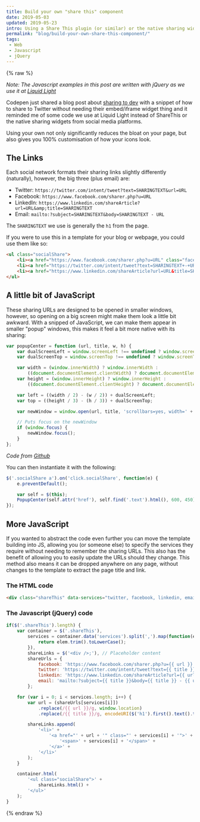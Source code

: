 ```yaml
---
title: Build your own "share this" component
date: 2019-05-03
updated: 2019-05-23
intro: Using a Share This plugin (or similar) or the native sharing widgets from social networks can really bloat your page and look ugly. This code is how we, at Liquid Light, implement social sharing widgets
permalink: "blog/build-your-own-share-this-component/"
tags:
 - Web
 - Javascript
 - jQuery
---
```


{% raw %}

_Note: The Javascript examples in this post are written with jQuery as we use it at [Liquid Light](https://www.liquidlight.co.uk/)_

Codepen just shared a blog post about [sharing to dev](https://blog.codepen.io/2019/05/02/share-to-dev/) with a snippet of how to share to Twitter without needing their embed/iframe widget thing and it reminded me of some code we use at Liquid Light instead of ShareThis or the native sharing widgets from social media platforms.

Using your own not only significantly reduces the bloat on your page, but also gives you 100% customisation of how your icons look.

## The Links

Each social network formats their sharing links slightly differently (naturally), however, the big three (plus email) are:

- Twitter: `https://twitter.com/intent/tweet?text=SHARINGTEXT&url=URL`
- Facebook: `https://www.facebook.com/sharer.php?u=URL`
- LinkedIn: `https://www.linkedin.com/shareArticle?url=URL&amp;title=SHARINGTEXT`
- Email: `mailto:?subject=SHARINGTEXT&body=SHARINGTEXT - URL`

The `SHARINGTEXT` we use is generally the `h1` from the page.

If you were to use this in a template for your blog or webpage, you could use them like so:

```html
<ul class="socialShare">
	<li><a href="https://www.facebook.com/sharer.php?u=URL" class="facebook" title="Share on Facebook"><span>Facebook</span></a></li>
	<li><a href="https://twitter.com/intent/tweet?text=SHARINGTEXT+-+URL" class="twitter" title="Share on Twitter"> <span>Twitter</span></a></li>
	<li><a href="https://www.linkedin.com/shareArticle?url=URL&title=SHARINGTEXT" class="linkedIn" title="Share on LinkedIn"><span>LinkedIn</span></a></li>
</ul>
```

## A little bit of JavaScript

These sharing URLs are designed to be opened in smaller windows, however, so opening on a big screen might make them look a little bit awkward. With a snipped of JavaScript, we can make them appear in smaller "popup" windows, this makes it feel a bit more native with its sharing:

```js
var popupCenter = function (url, title, w, h) {
	var dualScreenLeft = window.screenLeft !== undefined ? window.screenLeft : screen.left;
	var dualScreenTop = window.screenTop !== undefined ? window.screenTop : screen.top;

	var width = (window.innerWidth) ? window.innerWidth :
		((document.documentElement.clientWidth) ? document.documentElement.clientWidth : screen.width);
	var height = (window.innerHeight) ? window.innerHeight :
		((document.documentElement.clientHeight) ? document.documentElement.clientHeight : screen.height);

	var left = ((width / 2) - (w / 2)) + dualScreenLeft;
	var top = ((height / 3) - (h / 3)) + dualScreenTop;

	var newWindow = window.open(url, title, 'scrollbars=yes, width=' + w + ', height=' + h + ', top=' + top + ', left=' + left);

	// Puts focus on the newWindow
	if (window.focus) {
		newWindow.focus();
	}
};
```

_Code from [Github](https://github.com/kni-labs/rrssb)_

You can then instantiate it with the following:

```js
$('.socialShare a').on('click.socialShare', function(e) {
	e.preventDefault();

	var self = $(this);
	PopupCenter(self.attr('href'), self.find('.text').html(), 600, 450);
});
```

## More JavaScript

If you wanted to abstract the code even further you can move the template building into JS, allowing you (or someone else) to specify the services they require without needing to remember the sharing URLs. This also has the benefit of allowing you to easily update the URLs should they change. This method also  means it can be dropped anywhere on any page, without changes to the template to extract the page title and link.

### The HTML code

```html
<div class="shareThis" data-services="twitter, facebook, linkedin, email"></div>
```

### The Javascript (jQuery) code

```js
if($('.shareThis').length) {
	var container = $('.shareThis'),
		services = container.data('services').split(',').map(function(elem) {
			return elem.trim().toLowerCase();
		}),
		shareLinks = $('<div />;'), // Placeholder content
		shareUrls = {
			facebook: 'https://www.facebook.com/sharer.php?u={{ url }}',
			twitter: 'https://twitter.com/intent/tweet?text={{ title }}&url={{ url }}',
			linkedin: 'https://www.linkedin.com/shareArticle?url={{ url }}&amp;title={{ title }}',
			email: 'mailto:?subject={{ title }}&body={{ title }} - {{ url }}'
		};

	for (var i = 0; i < services.length; i++) {
		var url = (shareUrls[services[i]])
			.replace(/{{ url }}/g, window.location)
			.replace(/{{ title }}/g, encodeURI($('h1').first().text().trim()));

		shareLinks.append(
			'<li>' +
				'<a href="' + url + '" class="' + services[i] + '">' +
					'<span>' + services[i] + '</span>' +
				'</a>' +
			'</li>'
		);
	}

	container.html(
		'<ul class="socialShare">' +
			shareLinks.html() +
		'</ul>'
	);
}
```

{% endraw %}
